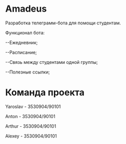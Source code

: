 # Amadeus
Разработка телеграмм-бота для помощи студентам.

Функционал бота:

--Ежедневник;

--Расписание;

--Связь между студентами одной группы;

--Полезные ссылки;


# Команда проекта
Yaroslav - 3530904/90101

Anton - 3530904/90101

Arthur - 3530904/90101

Alexey - 3530904/90101
